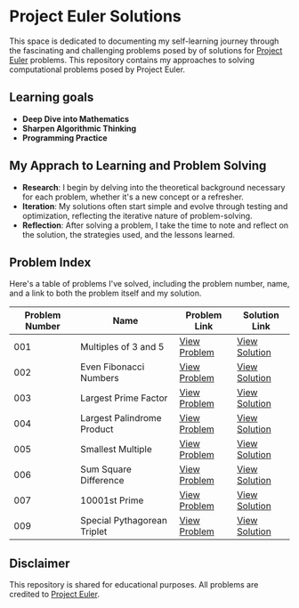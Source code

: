 # Project Euler Solutions

This space is dedicated to documenting my self-learning journey through the fascinating and challenging problems posed by of solutions for [Project Euler](https://projecteuler.net/) problems. This repository contains my approaches to solving  computational problems posed by Project Euler.

## Learning goals
- **Deep Dive into Mathematics**
- **Sharpen Algorithmic Thinking**
- **Programming Practice**

## My Apprach to Learning and Problem Solving
- **Research**: I begin by delving into the theoretical background necessary for each problem, whether it's a new concept or a refresher.
- **Iteration**:  My solutions often start simple and evolve through testing and optimization, reflecting the iterative nature of problem-solving.
- **Reflection**: After solving a problem, I take the time to note and reflect on the solution, the strategies used, and the lessons learned.

## Problem Index

Here's a table of problems I've solved, including the problem number, name, and a link to both the problem itself and my solution.

| Problem Number | Name                  | Problem Link                                           | Solution Link          |
|----------------|-----------------------|-------------------------------------------------------|------------------------|
| 001            | Multiples of 3 and 5   | [View Problem](https://projecteuler.net/problem=1)    | [View Solution](problem01)|
| 002            | Even Fibonacci Numbers   | [View Problem](https://projecteuler.net/problem=2)    | [View Solution](problem02)|
| 003            | Largest Prime Factor   | [View Problem](https://projecteuler.net/problem=3)    | [View Solution](problem03)|
| 004            | Largest Palindrome Product   | [View Problem](https://projecteuler.net/problem=4)    | [View Solution](problem04)|
 005            | Smallest Multiple   | [View Problem](https://rojecteuler.net/problem=5)    | [View Solution](problem05)|
 006            | Sum Square Difference   | [View Problem](https://rojecteuler.net/problem=6)    | [View Solution](problem06)|
 007            | 10001st Prime   | [View Problem](https://rojecteuler.net/problem=7)    | [View Solution](problem07)|
 009            | Special Pythagorean Triplet   | [View Problem](https://rojecteuler.net/problem=9)    | [View Solution](problem09)|


## Disclaimer

This repository is shared for educational purposes. All problems are credited to [Project Euler](https://projecteuler.net/).


